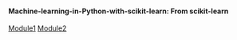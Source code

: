 #### Machine-learning-in-Python-with-scikit-learn: From scikit-learn

[Module1](https://github.com/Mahendra687/Module1)
[Module2](https://github.com/Mahendra687/Module2)
